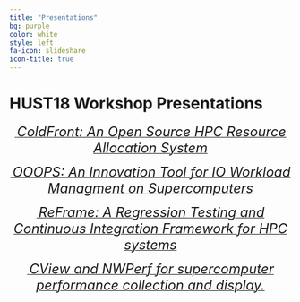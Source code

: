 ```yaml
---
title: "Presentations"
bg: purple
color: white
style: left
fa-icon: slideshare
icon-title: true
---
```


# HUST18 Workshop Presentations

<div style="text-align:center;">
  <p>
    <a href="2018_presentations/sc18_coldfront_presented.pdf">
      <i class="fa fa-file-text-o">&nbsp;<font size="5">ColdFront: An Open Source HPC Resource Allocation System</font></i>
    </a>
  </p>
</div>


<div style="text-align:center;">
  <p>
    <a href="2018_presentations/OOOPS_HUST_2018_final.pdf">
      <i class="fa fa-file-text-o">&nbsp;<font size="5">OOOPS: An Innovation Tool for IO Workload Managment on Supercomputers</font></i>
    </a>
  </p>
</div>


<div style="text-align:center;">
  <p>
    <a href="2018_presentations/ReFrame_HUST18.pdf">
      <i class="fa fa-file-text-o">&nbsp;<font size="5">ReFrame: A Regression Testing and Continuous Integration Framework for HPC systems</font></i>
    </a>
  </p>
</div>

<div style="text-align:center;">
  <p>
    <a href="2018_presentations/SC18_cview_nwperf.pdf">
      <i class="fa fa-file-text-o">&nbsp;<font size="5">CView and NWPerf for supercomputer performance collection and display.</font></i>
    </a>
  </p>
</div>
